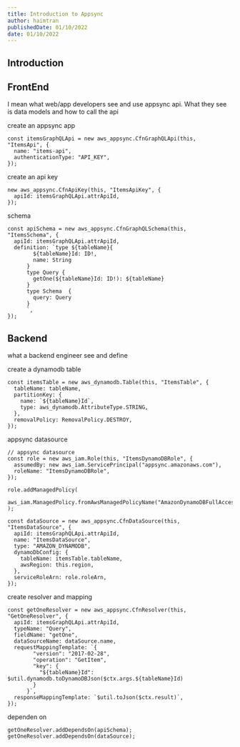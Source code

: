 ```yaml
---
title: Introduction to Appsync
author: haimtran
publishedDate: 01/10/2022
date: 01/10/2022
---
```


## Introduction

## FrontEnd

I mean what web/app developers see and use appsync api. What they see is data models and how to call the api

create an appsync app

```tsx
const itemsGraphQLApi = new aws_appsync.CfnGraphQLApi(this, "ItemsApi", {
  name: "items-api",
  authenticationType: "API_KEY",
});
```

create an api key

```tsx
new aws_appsync.CfnApiKey(this, "ItemsApiKey", {
  apiId: itemsGraphQLApi.attrApiId,
});
```

schema

```tsx
const apiSchema = new aws_appsync.CfnGraphQLSchema(this, "ItemsSchema", {
  apiId: itemsGraphQLApi.attrApiId,
  definition: `type ${tableName}{
        ${tableName}Id: ID!, 
        name: String
      }
      type Query {
        getOne(${tableName}Id: ID!): ${tableName}
      }
      type Schema  {
        query: Query
      }
      `,
});
```

## Backend

what a backend engineer see and define

create a dynamodb table

```tsx
const itemsTable = new aws_dynamodb.Table(this, "ItemsTable", {
  tableName: tableName,
  partitionKey: {
    name: `${tableName}Id`,
    type: aws_dynamodb.AttributeType.STRING,
  },
  removalPolicy: RemovalPolicy.DESTROY,
});
```

appsync datasource

```tsx
// appsync datasource
const role = new aws_iam.Role(this, "ItemsDynamoDBRole", {
  assumedBy: new aws_iam.ServicePrincipal("appsync.amazonaws.com"),
  roleName: "ItemsDynamoDBRole",
});

role.addManagedPolicy(
  aws_iam.ManagedPolicy.fromAwsManagedPolicyName("AmazonDynamoDBFullAccess")
);

const dataSource = new aws_appsync.CfnDataSource(this, "ItemsDataSource", {
  apiId: itemsGraphQLApi.attrApiId,
  name: "ItemsDataSource",
  type: "AMAZON_DYNAMODB",
  dynamoDbConfig: {
    tableName: itemsTable.tableName,
    awsRegion: this.region,
  },
  serviceRoleArn: role.roleArn,
});
```

create resolver and mapping

```tsx
const getOneResolver = new aws_appsync.CfnResolver(this, "GetOneResolver", {
  apiId: itemsGraphQLApi.attrApiId,
  typeName: "Query",
  fieldName: "getOne",
  dataSourceName: dataSource.name,
  requestMappingTemplate: `{
        "version": "2017-02-28",
        "operation": "GetItem",
        "key": {
          "${tableName}Id": $util.dynamodb.toDynamoDBJson($ctx.args.${tableName}Id)
        }
      }`,
  responseMappingTemplate: `$util.toJson($ctx.result)`,
});
```

dependen on

```tsx
getOneResolver.addDependsOn(apiSchema);
getOneResolver.addDependsOn(dataSource);
```
